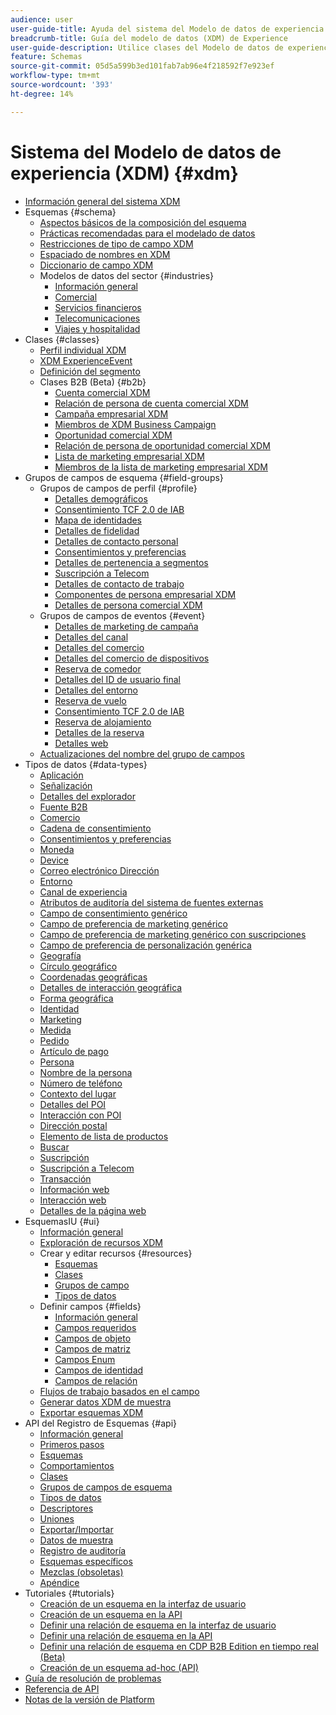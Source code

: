 ```yaml
---
audience: user
user-guide-title: Ayuda del sistema del Modelo de datos de experiencia (XDM)
breadcrumb-title: Guía del modelo de datos (XDM) de Experience
user-guide-description: Utilice clases del Modelo de datos de experiencia (XDM) y grupos de campos de esquema para estandarizar los datos de experiencia.
feature: Schemas
source-git-commit: 05d5a599b3ed101fab7ab96e4f218592f7e923ef
workflow-type: tm+mt
source-wordcount: '393'
ht-degree: 14%

---
```



# Sistema del Modelo de datos de experiencia (XDM) {#xdm}

* [Información general del sistema XDM](home.md)
* Esquemas {#schema}
   * [Aspectos básicos de la composición del esquema](schema/composition.md)
   * [Prácticas recomendadas para el modelado de datos](schema/best-practices.md)
   * [Restricciones de tipo de campo XDM](schema/field-constraints.md)
   * [Espaciado de nombres en XDM](./schema/namespaces.md)
   * [Diccionario de campo XDM](schema/field-dictionary.md)
   * Modelos de datos del sector {#industries}
      * [Información general](./schema/industries/overview.md)
      * [Comercial](./schema/industries/retail.md)
      * [Servicios financieros](./schema/industries/financial.md)
      * [Telecomunicaciones](./schema/industries/telecom.md)
      * [Viajes y hospitalidad](./schema/industries/travel-hospitality.md)
* Clases {#classes}
   * [Perfil individual XDM](./classes/individual-profile.md)
   * [XDM ExperienceEvent](./classes/experienceevent.md)
   * [Definición del segmento](./classes/segment-definition.md)
   * Clases B2B (Beta) {#b2b}
      * [Cuenta comercial XDM](./classes/b2b/business-account.md)
      * [Relación de persona de cuenta comercial XDM](./classes/b2b/business-account-person-relation.md)
      * [Campaña empresarial XDM](./classes/b2b/business-campaign.md)
      * [Miembros de XDM Business Campaign](./classes/b2b/business-campaign-members.md)
      * [Oportunidad comercial XDM](./classes/b2b/business-opportunity.md)
      * [Relación de persona de oportunidad comercial XDM](./classes/b2b/business-opportunity-person-relation.md)
      * [Lista de marketing empresarial XDM](./classes/b2b/business-marketing-list.md)
      * [Miembros de la lista de marketing empresarial XDM](./classes/b2b/business-marketing-list-members.md)
* Grupos de campos de esquema {#field-groups}
   * Grupos de campos de perfil {#profile}
      * [Detalles demográficos](./field-groups/profile/demographic-details.md)
      * [Consentimiento TCF 2.0 de IAB](./field-groups/profile/iab.md)
      * [Mapa de identidades](./field-groups/profile/identitymap.md)
      * [Detalles de fidelidad](./field-groups/profile/loyalty-details.md)
      * [Detalles de contacto personal](./field-groups/profile/personal-contact-details.md)
      * [Consentimientos y preferencias](./field-groups/profile/consents.md)
      * [Detalles de pertenencia a segmentos](./field-groups/profile/segmentation.md)
      * [Suscripción a Telecom](./field-groups/profile/telecom-subscription.md)
      * [Detalles de contacto de trabajo](./field-groups/profile/work-contact-details.md)
      * [Componentes de persona empresarial XDM](./field-groups/profile/business-person-components.md)
      * [Detalles de persona comercial XDM](./field-groups/profile/business-person-details.md)
   * Grupos de campos de eventos {#event}
      * [Detalles de marketing de campaña](./field-groups/event/campaign-marketing-details.md)
      * [Detalles del canal](./field-groups/event/channel-details.md)
      * [Detalles del comercio](./field-groups/event/commerce-details.md)
      * [Detalles del comercio de dispositivos](./field-groups/event/device-trade-in-details.md)
      * [Reserva de comedor](./field-groups/event/dining-reservation.md)
      * [Detalles del ID de usuario final](./field-groups/event/enduserids.md)
      * [Detalles del entorno](./field-groups/event/environment-details.md)
      * [Reserva de vuelo](./field-groups/event/flight-reservation.md)
      * [Consentimiento TCF 2.0 de IAB](./field-groups/event/iab.md)
      * [Reserva de alojamiento](./field-groups/event/lodging-reservation.md)
      * [Detalles de la reserva](./field-groups/event/reservation-details.md)
      * [Detalles web](./field-groups/event/web-details.md)
   * [Actualizaciones del nombre del grupo de campos](./field-groups/name-updates.md)
* Tipos de datos {#data-types}
   * [Aplicación](./data-types/application.md)
   * [Señalización](./data-types/beacon.md)
   * [Detalles del explorador](./data-types/browser-details.md)
   * [Fuente B2B](./data-types/b2b-source.md)
   * [Comercio](./data-types/commerce.md)
   * [Cadena de consentimiento](./data-types/consent-string.md)
   * [Consentimientos y preferencias](./data-types/consents.md)
   * [Moneda](./data-types/currency.md)
   * [Device](./data-types/device.md)
   * [Correo electrónico Dirección](./data-types/email-address.md)
   * [Entorno](./data-types/environment.md)
   * [Canal de experiencia](./data-types/experience-channel.md)
   * [Atributos de auditoría del sistema de fuentes externas](./data-types/external-source-system-audit-attributes.md)
   * [Campo de consentimiento genérico](./data-types/consent-field.md)
   * [Campo de preferencia de marketing genérico](./data-types/marketing-field.md)
   * [Campo de preferencia de marketing genérico con suscripciones](./data-types/marketing-field-subscriptions.md)
   * [Campo de preferencia de personalización genérica](./data-types/personalization-field.md)
   * [Geografía](./data-types/geo.md)
   * [Círculo geográfico](./data-types/geo-circle.md)
   * [Coordenadas geográficas](./data-types/geo-coordinates.md)
   * [Detalles de interacción geográfica](./data-types/geo-interaction-details.md)
   * [Forma geográfica](./data-types/geo-shape.md)
   * [Identidad](./data-types/identity.md)
   * [Marketing](./data-types/marketing.md)
   * [Medida](./data-types/measure.md)
   * [Pedido](./data-types/order.md)
   * [Artículo de pago](./data-types/payment-item.md)
   * [Persona](./data-types/person.md)
   * [Nombre de la persona](./data-types/person-name.md)
   * [Número de teléfono](./data-types/phone-number.md)
   * [Contexto del lugar](./data-types/place-context.md)
   * [Detalles del POI](./data-types/poi-details.md)
   * [Interacción con POI](./data-types/poi-interaction.md)
   * [Dirección postal](./data-types/postal-address.md)
   * [Elemento de lista de productos](./data-types/product-list-item.md)
   * [Buscar](./data-types/search.md)
   * [Suscripción](./data-types/subscription.md)
   * [Suscripción a Telecom](./data-types/telecom-subscription.md)
   * [Transacción](./data-types/transaction.md)
   * [Información web](./data-types/web-information.md)
   * [Interacción web](./data-types/web-interaction.md)
   * [Detalles de la página web](./data-types/webpage-details.md)
*  EsquemasIU  {#ui}
   * [Información general](./ui/overview.md)
   * [Exploración de recursos XDM](./ui/explore.md)
   * Crear y editar recursos {#resources}
      * [Esquemas](./ui/resources/schemas.md)
      * [Clases](./ui/resources/classes.md)
      * [Grupos de campo](./ui/resources/field-groups.md)
      * [Tipos de datos](./ui/resources/data-types.md)
   * Definir campos {#fields}
      * [Información general](./ui/fields/overview.md)
      * [Campos requeridos](./ui/fields/required.md)
      * [Campos de objeto](./ui/fields/object.md)
      * [Campos de matriz](./ui/fields/array.md)
      * [Campos Enum](./ui/fields/enum.md)
      * [Campos de identidad](./ui/fields/identity.md)
      * [Campos de relación](./ui/fields/relationship.md)
   * [Flujos de trabajo basados en el campo](./ui/field-based-workflows.md)
   * [Generar datos XDM de muestra](./ui/sample.md)
   * [Exportar esquemas XDM](./ui/export.md)
* API del Registro de Esquemas {#api}
   * [Información general](api/overview.md)
   * [Primeros pasos](api/getting-started.md)
   * [Esquemas](api/schemas.md)
   * [Comportamientos](api/behaviors.md)
   * [Clases](api/classes.md)
   * [Grupos de campos de esquema](api/field-groups.md)
   * [Tipos de datos](api/data-types.md)
   * [Descriptores](api/descriptors.md)
   * [Uniones](api/unions.md)
   * [Exportar/Importar](api/export-import.md)
   * [Datos de muestra](api/sample-data.md)
   * [Registro de auditoría](api/audit-log.md)
   * [Esquemas específicos](api/ad-hoc.md)
   * [Mezclas (obsoletas)](api/mixins.md)
   * [Apéndice](api/appendix.md)
* Tutoriales {#tutorials}
   * [Creación de un esquema en la interfaz de usuario](tutorials/create-schema-ui.md)
   * [Creación de un esquema en la API](tutorials/create-schema-api.md)
   * [Definir una relación de esquema en la interfaz de usuario](tutorials/relationship-ui.md)
   * [Definir una relación de esquema en la API](tutorials/relationship-api.md)
   * [Definir una relación de esquema en CDP B2B Edition en tiempo real (Beta)](tutorials/relationship-b2b.md)
   * [Creación de un esquema ad-hoc (API)](tutorials/ad-hoc.md)
* [Guía de resolución de problemas](troubleshooting-guide.md)
* [Referencia de API](https://www.adobe.io/experience-platform-apis/references/schema-registry/)
* [Notas de la versión de Platform](https://www.adobe.com/go/platform-release-notes-en)